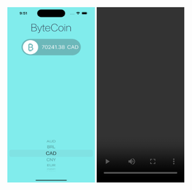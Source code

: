 <img src="ByteCoinImage.png" alt="Alt text" width="200" height="400">
<video width="200" height="400" controls>
  <source src="ByteCoinGif.mp4" type="video/mp4">
  Your browser does not support the video tag.
</video>
